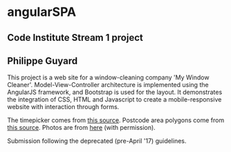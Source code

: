 # angularSPA

## Code Institute Stream 1 project 
## Philippe Guyard

This project is a web site for a window-cleaning company 'My Window Cleaner'. 
Model-View-Controller architecture is implemented using the AngularJS framework, and Bootstrap is used for the layout. It demonstrates the integration of CSS, HTML and Javascript to create a mobile-responsive website with interaction through forms.

The timepicker comes from [this source](https://github.com/jonthornton/jquery-timepicker).
Postcode area polygons come from [this source](http://parlvid.mysociety.org/os/).
Photos are from [here](http://mywindowcleaner.co.uk/) (with permission).

Submission following the deprecated (pre-April '17) guidelines.
